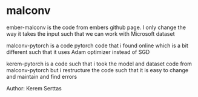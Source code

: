 # malconv

ember-malconv is the code from embers github page. I only change the way it takes the input such that we can work with Microsoft dataset

malconv-pytorch is a code pytorch code that i found online which is a bit different such that it uses Adam optimizer instead of SGD

kerem-pytorch is a code such that i took the model and dataset code from malconv-pytorch but i restructure the code such that it is easy to change and maintain and find errors  

Author: Kerem Serttas
